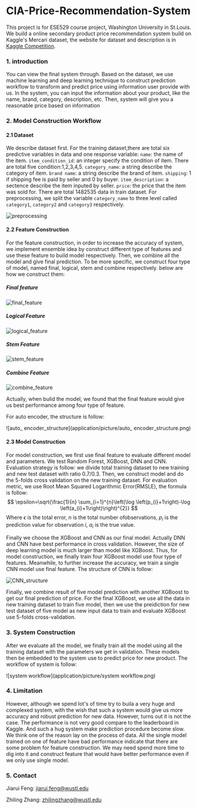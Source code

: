 # CIA-Price-Recommendation-System
This project is for ESE529 course project, Washington University in St.Louis.  We build a online secondary product price recommendation system build on Kaggle's Mercari dataset, the website for dataset and description is in [Kaggle Competition](https://www.kaggle.com/c/mercari-price-suggestion-challenge/overview).

### 1. introduction

You can view the final system through. Based on the dataset, we use machine learning and deep learning technique to construct prediction workflow to transform and predict price using information user provide with us. In the system, you can input the information about your product, like the name, brand, category, description, etc. Then, system will give you a reasonable price based on information

### 2. Model Construction Workflow

#### 2.1 Dataset

We describe dataset first. For the training dataset,there are total six predictive variables in data and one response variable:
  `name`: the name of the item.
  `item_condition_id`: an integer specify the condition of item. There are total five condition:1,2,3,4,5.
  `category_name`: a string describe the category of item.
  `brand name`: a string describe the brand of item.
  `shipping`: 1 if shipping fee is paid by seller and 0 by buyer.
  `item_description`: a sectence describe the item inputed by seller.
  `price`: the price that the item was sold for.
 There are total 1482535 data in train dataset.  For preprocessing, we split the variable `category_name` to three level called `category1`, `category2` and `category3` respectively. 

![preprocessing](application/picture/preprocessing.png)

#### 2.2 Feature Construction

For the feature construction, in order to increase the accuracy of system, we implement ensemble idea by construct different type of features and use these feature to build model respectively. Then, we combine all the model and give final prediction. To be more specific, we construct four type of model, named final, logical, stem and combine respectively. below are how we construct them:

##### Final feature

![final_feature](application/picture/final_feature.png)

##### Logical Feature

![logical_feature](application/picture/logical_feature.png)

##### Stem Feature

![stem_feature](application/picture/stem_feature.png)

##### Combine Feature

![combine_feature](application/picture/combine_feature.png)

Actually, when bulid the model, we found that the final feature would give us best performance among four type of feature. 

For auto encoder, the structure is follow:

![auto_ encoder_structure](application/picture/auto_ encoder_structure.png)

#### 2.3 Model Construction

For model construction, we first use final feature to evaluate different model and parameters. We test Random Forest, XGBoost, DNN and CNN. Evaluation strategy is follow: we divide total training dataset to new training and new test dataset with ratio 0.7/0.3. Then, we construct model and do the 5-folds cross validation on the new training dataset. For evaluation metric, we use Root Mean Squared Logarithmic Error(RMSLE), the formula is follow:
$$
\epsilon=\sqrt{\frac{1}{n} \sum_{i=1}^{n}\left(\log \left(p_{i}+1\right)-\log \left(a_{i}+1\right)\right)^{2}}
$$
Where $\epsilon$ is the total error, $n$ is the total number ofobservations, $p_i$ is the prediction value for observation $i$, $a_i$ is the true value.

Finally we choose the XGBoost and CNN as our final model. Actually DNN and CNN have best performance in cross validation. However, the size of deep learning model is much larger than model like XGBoost. Thus, for model construction, we finally train four XGBoost model use four type of features. Meanwhile, to further increase the accuracy, we train a single CNN model use final feature. The structure of CNN is follow:

![CNN_structure](application/picture/CNN_structure.png)

Finally, we combine result of five model prediction with another XGBoost to get our final prediction of price.  For the final XGBoost, we use all the data in new training dataset to train five model, then we use the preidiction for new test dataset of five model as new input data to train and evaluate XGBoost use 5-folds cross-validation.

### 3. System Construction

After we evaluate all the model, we finally train all the model using all the training dataset with the parameters we get in validation. These models then be embedded to the system use to predict price for new product. The workflow of system is follow:

![system workflow](application/picture/system workflow.png)

 

### 4. Limitation

However, although we spend lot's of time try to buila a very huge and complexed system, with the wish that such a system would give us more accuracy and robust prediction for new data. However, turns out it is not the case. The performance is not very good compare to the leaderboard in Kaggle. And such a hug system make prediction procedure become slow. We think one of the reason lay on the process of data. All the single model trained on one of feature have bad performance indicate that there are some problem for feature construction. We may need spend more time to dig into it and construct feature that would have better performance even if we only use single model.



### 5. Contact

Jiarui Feng: jiarui.feng@wustl.edu

Zhiling Zhang: zhilingzhang@wustl.edu

